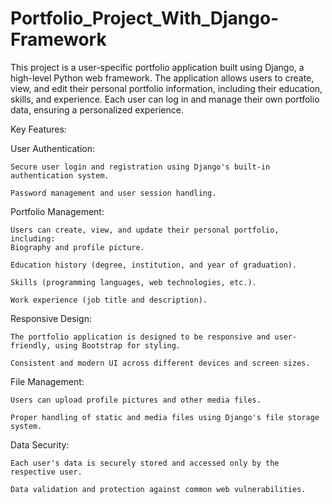 # Portfolio_Project_With_Django-Framework



This project is a user-specific portfolio application built using Django, a high-level Python web framework. The application allows users to create, view, and edit their personal portfolio information, including their education, skills, and experience. Each user can log in and manage their own portfolio data, ensuring a personalized experience.

Key Features:

  User Authentication:
  
    Secure user login and registration using Django's built-in authentication system.
    
    Password management and user session handling.
    
  Portfolio Management:
  
    Users can create, view, and update their personal portfolio, including:
    Biography and profile picture.
    
    Education history (degree, institution, and year of graduation).
    
    Skills (programming languages, web technologies, etc.).
    
    Work experience (job title and description).
    
  Responsive Design:
  
    The portfolio application is designed to be responsive and user-friendly, using Bootstrap for styling.
    
    Consistent and modern UI across different devices and screen sizes.
    
  File Management:
  
    Users can upload profile pictures and other media files.
    
    Proper handling of static and media files using Django's file storage system.
    
  Data Security:
  
    Each user's data is securely stored and accessed only by the respective user.
    
    Data validation and protection against common web vulnerabilities.
